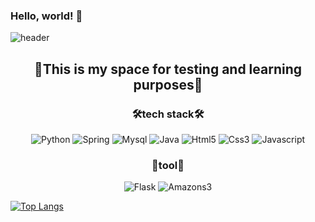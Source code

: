 ### Hello, world! 👋
![header](https://capsule-render.vercel.app/api?type=waving&height=180&text=mocha-Bread&fontAlign=70)

<h2 align="center">🌟This is my space for testing and learning purposes🌟</h2>

<h3 align="center">🛠️tech stack🛠️</h3>

<p align="center">
  
  <img src="https://img.shields.io/badge/-Python-3776AB?style=flat&logo=Python&logoColor=white" alt="Python">
  <img src="https://img.shields.io/badge/-Spring-6DB33F?style=flat&logo=Spring&logoColor=white" alt="Spring">
  <img src="https://img.shields.io/badge/-Mysql-4479A1?style=flat&logo=Mysql&logoColor=white" alt="Mysql">
  <img src="https://img.shields.io/badge/-Java-007396?style=flat-square&logo=Java&logoColor=white" alt="Java">
  <img src="https://img.shields.io/badge/-Html5-E34F26?style=flat-square&logo=Html5&logoColor=white" alt="Html5">
  <img src="https://img.shields.io/badge/-Css3-1572B6?style=flat-square&logo=Css3&logoColor=white" alt="Css3">
  <img src="https://img.shields.io/badge/-Javascript-F7DF1E?style=flat-square&logo=Javascript&logoColor=white" alt="Javascript">
  <br>
</p>

<h3 align="center">🔧tool🔧</h3>

<p align="center">

  <img src="https://img.shields.io/badge/-Flask-000000?style=flat-square&logo=Flask&logoColor=white" alt="Flask">
  <img src="https://img.shields.io/badge/-Amazons3-569A31?style=flat-square&logo=Amazons3&logoColor=white" alt="Amazons3">

</p>

<!--[![Anurag's GitHub stats](https://github-readme-stats.vercel.app/api?username=mocha-Bread)](https://github.com/mocha-Bread/github-readme-stats)-->

[![Top Langs](https://github-readme-stats.vercel.app/api/top-langs/?username=mocha-Bread&layout=compact)](https://github.com/mocha-Bread/github-readme-stats)

